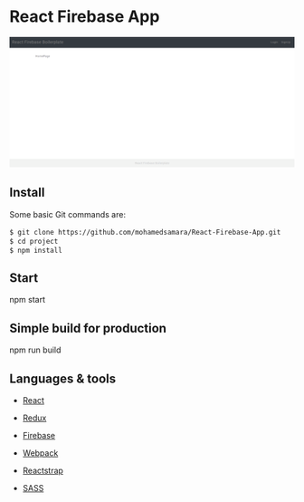 # React Firebase App

![React Firebase App](/src/images/React-Firebase.gif)

## Install

Some basic Git commands are:

```
$ git clone https://github.com/mohamedsamara/React-Firebase-App.git
$ cd project
$ npm install

```

## Start

npm start

## Simple build for production

npm run build

## Languages & tools

- [React](https://reactjs.org/)

- [Redux](https://redux.js.org/)

- [Firebase](http://firebase.com/)

- [Webpack](https://webpack.js.org/)

- [Reactstrap](https://reactstrap.github.io/)

- [SASS](https://sass-lang.com/)
